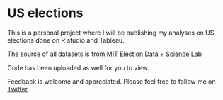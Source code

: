 # US elections


This is a personal project where I will be publishing my analyses on US elections done on R studio and Tableau.

The source of all datasets is from [MIT Election Data + Science Lab](https://electionlab.mit.edu/data)

Code has been uploaded as well for you to view.

Feedback is welcome and appreciated. Please feel free to follow me on [Twitter](https://twitter.com/Juanma_MN)
